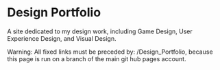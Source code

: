 # Design Portfolio

A site dedicated to my design work, including Game Design, User Experience Design, and Visual Design.


Warning:
All fixed links must be preceded by: /Design_Portfolio, because this page is run on a branch of the main git hub pages account.